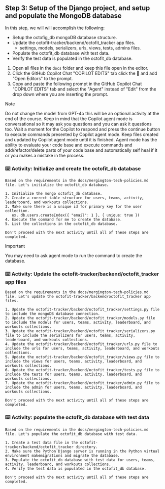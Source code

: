 ## Step 3: Setup of the Django project, and setup and populate the MongoDB database

In this step, we will will accomplish the following:

- Setup the octofig_db mongoDB database structure.
- Update the octofit-tracker/backend/octofit_tracker app files.
  - settings, models, serializers, urls, views, tests, admins files.
- Populate the octofit_db database with test data.
- Verify the test data is populated in the octofit_db database.

1. Open all files in the `docs` folder and keep this file open in the editor.
2. Click the GitHub Copilot Chat "COPILOT EDITS" tab click the :paperclip: and add "Open Editors" to the prompt.
3. Copy and paste the following prompt in the GitHub Copilot Chat "COPILOT EDITS" tab and select the "Agent" instead of "Edit" from the drop down where you are inserting the prompt.

>[!NOTE]
> Do not change the model from GPT-4o this will be an optional activity at the end of the course.
> Keep in mind that the Copilot agent mode is conversational so it may ask you questions and you can ask it questions too.
> Wait a moment for the Copilot to respond and press the continue button to execute commands presented by Copilot agent mode.
> Keep files created and updated by Copilot agent mode until it is finished.
> Agent mode has the ability to evaluate your code base and execute commands and add/refactor/delete parts of your code base and automatically self heal if it or you makes a mistake in the process.

### :keyboard: Activity: Initialize and create the octofit_db database

```text
Based on the requirements in the docs/mergington-tech-policies.md file. Let's initialize the octofit_db database.

1. Initialize the mongo octofit_db database.
2. Create a correct table structure for users, teams, activity, leaderboard, and workouts collections.
3. Make sure there is a unique id for primary key for the user collection.
   ex. db.users.createIndex({ "email": 1 }, { unique: true })
4. Execute the command for me to create the database.
5. List the collections in the octofit_db database.

Don't proceed with the next activity until all of these steps are completed.
```

> [!IMPORTANT]
> You may need to ask agent mode to run the command to create the database.

### :keyboard: Activity: Update the octofit-tracker/backend/octofit_tracker app files

```text
Based on the requirements in the docs/mergington-tech-policies.md file. Let's update the octofit-tracker/backend/octofit_tracker app files.

1. Update the octofit-tracker/backend/octofit_tracker/settings.py file to include the mongoDB database connection.
2. Update the octofit-tracker/backend/octofit_tracker/models.py file to include the models for users, teams, activity, leaderboard, and workouts collections.
3. Update the octofit-tracker/backend/octofit_tracker/serializers.py file to include the serializers for users, teams, activity, leaderboard, and workouts collections.
4. Update the octofit-tracker/backend/octofit_tracker/urls.py file to include the urls for users, teams, activity, leaderboard, and workouts collections.
5. Update the octofit-tracker/backend/octofit_tracker/views.py file to include the views for users, teams, activity, leaderboard, and workouts collections.
6. Update the octofit-tracker/backend/octofit_tracker/tests.py file to include the tests for users, teams, activity, leaderboard, and workouts collections.
7. Update the octofit-tracker/backend/octofit_tracker/admin.py file to include the admin for users, teams, activity, leaderboard, and workouts collections.

Don't proceed with the next activity until all of these steps are completed.
```

### :keyboard: Activity: populate the octofit_db database with test data

```text
Based on the requirements in the docs/mergington-tech-policies.md file. Let's populate the octofit_db database with test data.

1. Create a test data file in the octofit-tracker/backend/octofit_tracker directory.
2. Make sure the Python Django server is running in the Python virtual environment makemigrations and migrate the database.
3. Populate the octofit_db database with test data for users, teams, activity, leaderboard, and workouts collections.
4. Verify the test data is populated in the octofit_db database.

Don't proceed with the next activity until all of these steps are completed.
```
